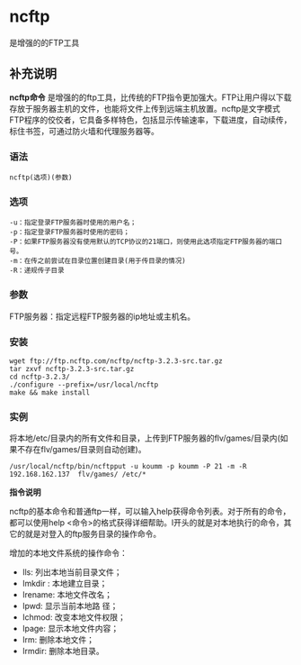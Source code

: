 ncftp
===

是增强的的FTP工具

## 补充说明

**ncftp命令** 是增强的的ftp工具，比传统的FTP指令更加强大。FTP让用户得以下载存放于服务器主机的文件，也能将文件上传到远端主机放置。ncftp是文字模式FTP程序的佼佼者，它具备多样特色，包括显示传输速率，下载进度，自动续传，标住书签，可通过防火墙和代理服务器等。

###  语法

```shell
ncftp(选项)(参数)
```

###  选项

```shell
-u：指定登录FTP服务器时使用的用户名；
-p：指定登录FTP服务器时使用的密码；
-P：如果FTP服务器没有使用默认的TCP协议的21端口，则使用此选项指定FTP服务器的端口号。
-m：在传之前尝试在目录位置创建目录(用于传目录的情况)
-R：递规传子目录
```

###  参数

FTP服务器：指定远程FTP服务器的ip地址或主机名。

###  安装

```shell
wget ftp://ftp.ncftp.com/ncftp/ncftp-3.2.3-src.tar.gz
tar zxvf ncftp-3.2.3-src.tar.gz
cd ncftp-3.2.3/
./configure --prefix=/usr/local/ncftp
make && make install
```

###  实例

将本地/etc/目录内的所有文件和目录，上传到FTP服务器的flv/games/目录内(如果不存在flv/games/目录则自动创建)。

```shell
/usr/local/ncftp/bin/ncftpput -u koumm -p koumm -P 21 -m -R 192.168.162.137  flv/games/ /etc/*
```

 **指令说明** 

ncftp的基本命令和普通ftp一样，可以输入help获得命令列表。对于所有的命令，都可以使用help <命令>的格式获得详细帮助。l开头的就是对本地执行的命令，其它的就是对登入的ftp服务目录的操作命令。

增加的本地文件系统的操作命令：

*   lls: 列出本地当前目录文件；
*   lmkdir : 本地建立目录；
*   lrename: 本地文件改名；
*   lpwd: 显示当前本地路 径；
*   lchmod: 改变本地文件权限；
*   lpage: 显示本地文件内容；
*   lrm: 删除本地文件；
*   lrmdir: 删除本地目录。


<!-- Linux命令行搜索引擎：https://jaywcjlove.github.io/linux-command/ -->